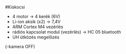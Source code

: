 #Kiskocsi
 - 4 motor -> 4 kerék (6V)
 - Li-ion aksik (x2) -> 7,4V
 - ARM Cortex M4 vezérlés
 - rádiós kapcsolat modul (vezérlés) -> HC 05 bluetooth
 - UH ütközés megelőzés

(-kamera OFF) 
